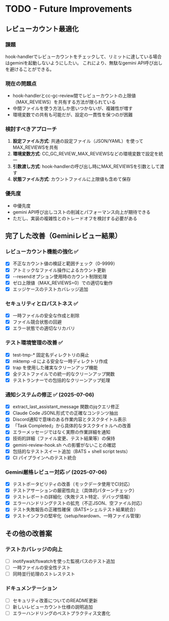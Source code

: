 # TODO - Future Improvements

## レビューカウント最適化

### 課題
hook-handlerでレビューカウントをチェックして、リミットに達している場合はgeminiを起動しないようにしたい。
これにより、無駄なgemini API呼び出しを避けることができる。

### 現在の問題点
- hook-handlerとcc-gc-review間でレビューカウントの上限値（MAX_REVIEWS）を共有する方法が限られている
- 中間ファイルを使う方法しか思いつかないが、複雑性が増す
- 環境変数での共有も可能だが、設定の一貫性を保つのが困難

### 検討すべきアプローチ
1. **設定ファイル方式**: 共通の設定ファイル（JSON/YAML）を使ってMAX_REVIEWSを共有
2. **環境変数方式**: CC_GC_REVIEW_MAX_REVIEWSなどの環境変数で設定を統一
3. **引数渡し方式**: hook-handlerの呼び出し時にMAX_REVIEWSを引数として渡す
4. **状態ファイル方式**: カウントファイルに上限値も含めて保存

### 優先度
- 中優先度
- gemini API呼び出しコストの削減とパフォーマンス向上が期待できる
- ただし、実装の複雑性とのトレードオフを検討する必要がある

## 完了した改善（Geminiレビュー結果）

### レビューカウント機能の強化 ✅
- [x] 不正なカウント値の検証と範囲チェック（0-9999）
- [x] アトミックなファイル操作によるカウント更新
- [x] --resendオプション使用時のカウント制限処理
- [x] ゼロ上限値（MAX_REVIEWS=0）での適切な動作
- [x] エッジケースのテストカバレッジ追加

### セキュリティとロバストネス ✅
- [x] 一時ファイルの安全な作成と削除
- [x] ファイル競合状態の回避
- [x] エラー状態での適切なリカバリ

### テスト環境管理の改善 ✅
- [x] test-tmp-* 固定名ディレクトリの廃止
- [x] mktemp -d による安全な一時ディレクトリ作成
- [x] trap を使用した確実なクリーンアップ機能
- [x] 全テストファイルでの統一的なクリーンアップ関数
- [x] テストランナーでの包括的なクリーンアップ処理

### 通知システムの修正 ✅ (2025-07-06)
- [x] extract_last_assistant_message 関数のjqクエリ修正
- [x] Claude Code JSONL形式での正確なコンテンツ抽出
- [x] Discord通知で意味のある作業内容とタスクタイトル表示
- [x] 「Task Completed」から具体的なタスクタイトルへの改善
- [x] エラーメッセージではなく実際の作業詳細を通知
- [x] 技術的詳細（ファイル変更、テスト結果等）の保持
- [x] gemini-review-hook.sh への影響がないことの確認
- [x] 包括的なテストスイート追加（BATS + shell script tests）
- [x] CI パイプラインへのテスト統合

### Gemini厳格レビュー対応 ✅ (2025-07-06)
- [x] テストポータビリティの改善（モックデータ使用でCI対応）
- [x] テストアサーションの厳密性向上（具体的パターンチェック）
- [x] テストレポートの詳細化（失敗テスト特定、デバッグ情報）
- [x] エラーハンドリングテストの拡充（不正JSON、空ファイル対応）
- [x] テスト失敗報告の正確性確保（BATS+シェルテスト結果統合）
- [x] テストインフラの堅牢化（setup/teardown、一時ファイル管理）

## その他の改善案

### テストカバレッジの向上
- [ ] inotifywait/fswatchを使った監視パスのテスト追加
- [ ] 一時ファイルの安全性テスト
- [ ] 同時並行処理のストレステスト

### ドキュメンテーション
- [ ] セキュリティ改善についてのREADME更新
- [ ] 新しいレビューカウント仕様の説明追加
- [ ] エラーハンドリングのベストプラクティス文書化